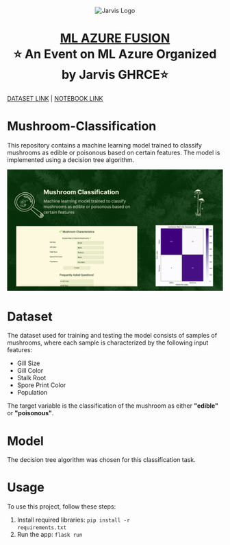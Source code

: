 <p align="center"><img src="https://avatars.githubusercontent.com/u/145497114?s=400&u=3670a413af29228bf1a235fdfce266381d210493&v=4" alt="Jarvis Logo" width="auto" height="200"></p>

<h1 align="center" style="border-bottom: none">
    <b>
        <a href="https://github.com/jarvis-ghrce/ML-AZURE-FUSION/">ML AZURE FUSION</a><br>
    </b>
    ⭐️  An Event on ML Azure Organized by Jarvis GHRCE⭐️ <br>
</h1>


[DATASET LINK](https://www.kaggle.com/datasets/uciml/mushroom-classification) | [NOTEBOOK LINK](https://colab.research.google.com/drive/10RRaHdKhPpzcs-UHQ_U8FHLF_9Kyu-RI?usp=sharing)
# Mushroom-Classification 

This repository contains a machine learning model trained to classify mushrooms as edible or poisonous based on certain features. The model is implemented using a decision tree algorithm.

<div align="center">
  <img src="https://github.com/prasanna-muppidwar/Mushroom-Classification/blob/main/Mushroom-Classification-master/Mushroom%20Classification.png" alt="Mushroom Classification" style="max-width: 100%; height: auto;">
</div>

# Dataset
The dataset used for training and testing the model consists of samples of mushrooms, where each sample is characterized by the following input features:
- Gill Size
- Gill Color
- Stalk Root
- Spore Print Color
- Population

The target variable is the classification of the mushroom as either **"edible"** or **"poisonous"**.



# Model

The decision tree algorithm was chosen for this classification task.


# Usage
To use this project, follow these steps:

1. Install required libraries:
<code>pip install -r requirements.txt</code>
2. Run the app:
<code>flask run</code>



